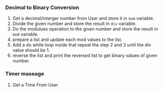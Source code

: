 
### Decimal to Binary Conversion 


1. Get a decimal/interger number from User and store it in `num` variable.
2. Divide the given number and store the result in `div` variable.
3. Do the modulues operation to the given number and store the result in  `mod` variable.
4. prepare a list and update each mod values to the list. 
5. Add a do while loop inside that repeat the step 2 and 3 until the div value should be 1. 
6. reverse the list and print the reversed list to get binary values of given number.


###  Timer maseage
1. Get a Time From User 